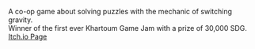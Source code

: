 A co-op game about solving puzzles with the mechanic of switching gravity.  
Winner of the first ever Khartoum Game Jam with a prize of 30,000 SDG.
[Itch.io Page](https://moe4b.itch.io/switch)
